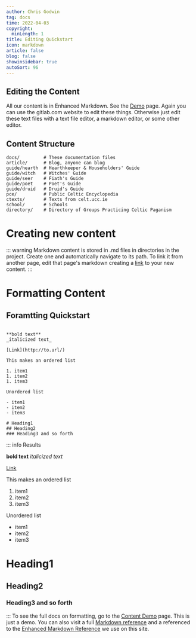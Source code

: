 ```yaml
---
author: Chris Godwin
tag: docs
time: 2022-04-03
copyright:
  minLength: 1
title: Editing Quickstart
icon: markdown
article: false
blog: false
showinsidebar: true
autoSort: 96
---
```

## Editing the Content

All our content is in Enhanced Markdown. See the [Demo](/docs/demo) page. Again you can use the gitlab.com website to edit these things. Otherwise just edit these text files
with a text file editor, a markdown editor, or some other editor.

## Content Structure

```
docs/         # These documentation files
article/      # Blog, anyone can blog
guide/hearth  # Hearthkeeper & Householders' Guide
guide/witch   # Witches' Guide
guide/seer    # Fiath's Guide
guide/poet    # Poet's Guide
guide/druid   # Druid's Guide
pce/          # Public Celtic Encyclopedia
ctexts/       # Texts from celt.ucc.ie
school/       # Schools
directory/    # Directory of Groups Practicing Celtic Paganism
```
# Creating new content

::: warning
Markdown content is stored in .md files in directories in the project. Create one and automatically navigate to its path.
To link it from another page, edit that page's markdown creating a [link](/docs/formatting/#link) to your new content.
:::

# Formatting Content

## Foramtting Quickstart

```

**bold text**
_italicized text_

[Link](http://to.url/)

This makes an ordered list

1. item1
1. item2
1. item3

Unordered list

- item1
- item2
- item3

# Heading1
## Heading2
### Heading3 and so forth
```
::: info Results

**bold text**
_italicized text_

[Link](http://to.url/)

This makes an ordered list

1. item1
1. item2
1. item3

Unordered list

- item1
- item2
- item3

# Heading1
## Heading2
### Heading3 and so forth
:::
To see the full docs on formatting, go to the [Content Demo](/docs/demo) page. This is
 just a demo. You can also visit a full [Markdown reference]() and a referenced to the
 [Enhanced Markdown Reference]() we use on this site.